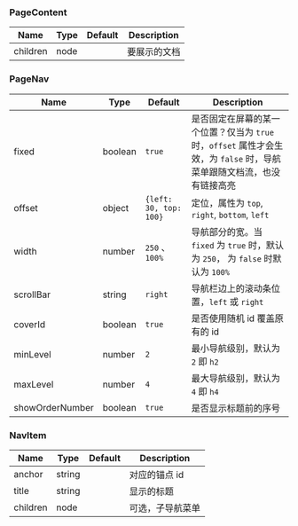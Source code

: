### PageContent

Name | Type | Default | Description |
---- | ---- | ------- | ----------- |
children | node |  | 要展示的文档


### PageNav

Name | Type | Default | Description |
---- | ---- | ------- | ----------- |
fixed | boolean | `true`  | 是否固定在屏幕的某一个位置？仅当为 `true` 时，`offset` 属性才会生效，为 `false` 时，导航菜单跟随文档流，也没有链接高亮
offset | object | `{left: 30, top: 100}` | 定位，属性为 `top`, `right`, `bottom`, `left`
width | number | `250` 、`100%` | 导航部分的宽。当 `fixed` 为 `true` 时，默认为 `250`， 为 `false` 时默认为 `100%`
scrollBar | string | `right` | 导航栏边上的滚动条位置，`left` 或 `right`
coverId | boolean | `true` | 是否使用随机 id 覆盖原有的 id
minLevel | number | `2` | 最小导航级别，默认为 `2` 即 `h2`
maxLevel | number | `4` | 最大导航级别，默认为 `4` 即 `h4`
showOrderNumber | boolean | `true` | 是否显示标题前的序号


### NavItem

Name | Type | Default | Description |
---- | ---- | ------- | ----------- |
anchor | string |  | 对应的锚点 id
title | string |  | 显示的标题
children | node |  | 可选，子导航菜单

